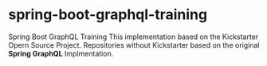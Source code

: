 # spring-boot-graphql-training
Spring Boot GraphQL Training
This implementation based on the Kickstarter Opern Source Project. Repositories without Kickstarter based on the original **Spring GraphQL** Implmentation. 
